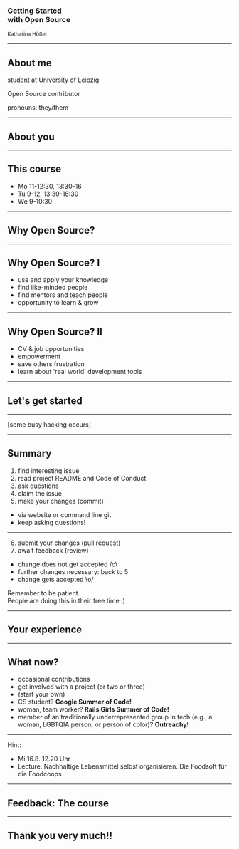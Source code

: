 <h3>Getting Started <br \>
with Open Source</h1>
<p>
	<small>Katharina Hößel</small>
</p>


---

<h2>About me</h2>
<p>
	student at University of Leipzig
</p>
<p>
	Open Source contributor
</p>
<p>
	pronouns: they/them
</p>


---

<h2>About you</h2>


---

## This course

* Mo 11-12:30, 13:30-16
* Tu 9-12, 13:30-16:30
* We 9-10:30


---

## Why Open Source?


---

## Why Open Source? I

* use and apply your knowledge
* find like-minded people
* find mentors and teach people
* opportunity to learn & grow


---

## Why Open Source? II

* CV & job opportunities
* empowerment
* save others frustration
* learn about 'real world' development tools


---

## Let's get started


---

[some busy hacking occurs]


---

## Summary

1. find interesting issue
2. read project README and Code of Conduct
3. ask questions
4. claim the issue
5. make your changes (commit)
  - via website or command line git
  - keep asking questions!


---

6. submit your changes (pull request)
7. await feedback (review)
  - change does not get accepted /o\
  - further changes necessary: back to 5
  - change gets accepted \o/

Remember to be patient.<br />
People are doing this in their free time :)


---

## Your experience


---

## What now?

* occasional contributions
* get involved with a project (or two or three)
* (start your own)
* CS student? **Google Summer of Code!**
* woman, team worker? **Rails Girls Summer of Code!**
* member of an traditionally underrepresented group in tech (e.g., a woman, LGBTQIA person, or person of color)? **Outreachy!**


---

Hint:

* Mi 16.8. 12.20 Uhr
* Lecture: Nachhaltige Lebensmittel selbst organisieren. Die Foodsoft für die Foodcoops


---

## Feedback: The course


---

## Thank you very much!!
